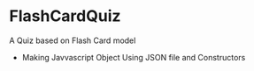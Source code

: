 # FlashCardQuiz
A Quiz based on Flash Card model 
* Making Javvascript Object Using JSON file and Constructors

